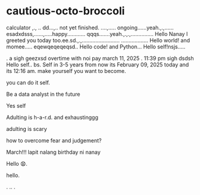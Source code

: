 # cautious-octo-broccoli
calculator ,.,
..
dd...,..
not yet finished. ....,.....
ongoing......yeah.,.,......
esadxdsss,......,.....happy............
qqqs.......yeah.,.,.,...............
Hello Nanay I greeted you today too.ee.sd.,.,.........................
..................
Hello world! and momee.....
eqewqeqeqeqsd..
Hello code! and Python...
Hello self!nsjs.....
 
.
a sigh geezxsd
overtime with noi pay march 11, 2025 . 11:39 pm sigh
dsdsh
Hello self..
bs.
Self in 3-5 years from now its February 09, 2025 today and its 12:16 am. make yourself you want to become.

you can do it self.

Be a data analyst in the future

Yes self

Adulting is h-a-r.d. and exhaustinggg

adulting is scary 

how to overcome fear and judgement?


March!!! lapit nalang birthday ni nanay

Hello 😧.

hello.

. .. .
<!-- This will be a calculator not yet finish and its ongoing. 


Ongoing calculator program

octo octo

hello

hellooo

Feb 19, 2025 health link, city hall, baranggay hall at 1 pm police station
.

go forward 
